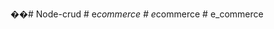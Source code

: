 ��#   N o d e - c r u d 
 
 
#   e _ c o m m e r c e  
 #   e _ c o m m e r c e  
 #   e _ c o m m e r c e  
 